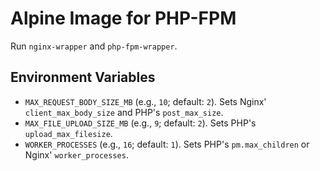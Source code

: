 # Alpine Image for PHP-FPM

Run `nginx-wrapper` and `php-fpm-wrapper`.

## Environment Variables

- `MAX_REQUEST_BODY_SIZE_MB` (e.g., `10`; default: `2`). Sets Nginx'
  `client_max_body_size` and PHP's `post_max_size`.
- `MAX_FILE_UPLOAD_SIZE_MB` (e.g., `9`; default: `2`). Sets PHP's
  `upload_max_filesize`.
- `WORKER_PROCESSES` (e.g., `16`; default: `1`). Sets PHP's `pm.max_children`
  or Nginx' `worker_processes`.
